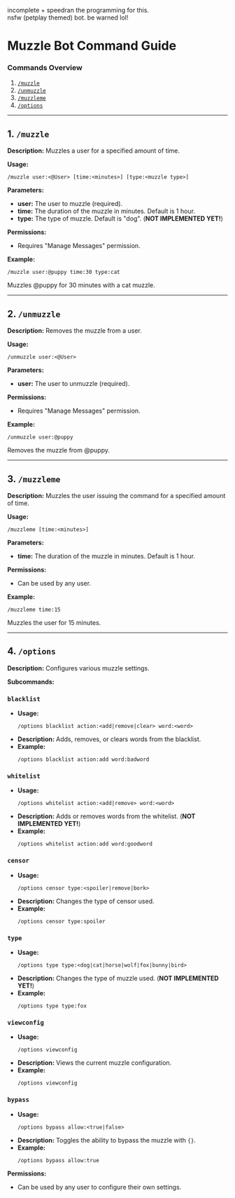 incomplete + speedran the programming for this.
<br />
nsfw (petplay themed) bot. be warned lol!
# Muzzle Bot Command Guide

### Commands Overview

1. [`/muzzle`](#1-muzzle)
2. [`/unmuzzle`](#2-unmuzzle)
3. [`/muzzleme`](#3-muzzleme)
4. [`/options`](#4-options)

---

## 1. `/muzzle`

**Description:** Muzzles a user for a specified amount of time.

**Usage:**
```plaintext
/muzzle user:<@User> [time:<minutes>] [type:<muzzle type>]
```

**Parameters:**
- **user:** The user to muzzle (required).
- **time:** The duration of the muzzle in minutes. Default is 1 hour.
- **type:** The type of muzzle. Default is "dog". (**NOT IMPLEMENTED YET!**)

**Permissions:**
- Requires "Manage Messages" permission.

**Example:**
```plaintext
/muzzle user:@puppy time:30 type:cat
```
Muzzles @puppy for 30 minutes with a cat muzzle.

---

## 2. `/unmuzzle`

**Description:** Removes the muzzle from a user.

**Usage:**
```plaintext
/unmuzzle user:<@User>
```

**Parameters:**
- **user:** The user to unmuzzle (required).

**Permissions:**
- Requires "Manage Messages" permission.

**Example:**
```plaintext
/unmuzzle user:@puppy
```
Removes the muzzle from @puppy.

---

## 3. `/muzzleme`

**Description:** Muzzles the user issuing the command for a specified amount of time.

**Usage:**
```plaintext
/muzzleme [time:<minutes>]
```

**Parameters:**
- **time:** The duration of the muzzle in minutes. Default is 1 hour.

**Permissions:**
- Can be used by any user.

**Example:**
```plaintext
/muzzleme time:15
```
Muzzles the user for 15 minutes.

---

## 4. `/options`

**Description:** Configures various muzzle settings.

**Subcommands:**

### `blacklist`
- **Usage:** 
  ```plaintext
  /options blacklist action:<add|remove|clear> word:<word>
  ```
- **Description:** Adds, removes, or clears words from the blacklist.
- **Example:** 
  ```plaintext
  /options blacklist action:add word:badword
  ```

### `whitelist`
- **Usage:** 
  ```plaintext
  /options whitelist action:<add|remove> word:<word>
  ```
- **Description:** Adds or removes words from the whitelist. (**NOT IMPLEMENTED YET!**)
- **Example:** 
  ```plaintext
  /options whitelist action:add word:goodword
  ```

### `censor`
- **Usage:** 
  ```plaintext
  /options censor type:<spoiler|remove|bork>
  ```
- **Description:** Changes the type of censor used.
- **Example:** 
  ```plaintext
  /options censor type:spoiler
  ```

### `type`
- **Usage:** 
  ```plaintext
  /options type type:<dog|cat|horse|wolf|fox|bunny|bird>
  ```
- **Description:** Changes the type of muzzle used. (**NOT IMPLEMENTED YET!**)
- **Example:** 
  ```plaintext
  /options type type:fox
  ```

### `viewconfig`
- **Usage:** 
  ```plaintext
  /options viewconfig
  ```
- **Description:** Views the current muzzle configuration.
- **Example:** 
  ```plaintext
  /options viewconfig
  ```

### `bypass`
- **Usage:** 
  ```plaintext
  /options bypass allow:<true|false>
  ```
- **Description:** Toggles the ability to bypass the muzzle with `{}`.
- **Example:** 
  ```plaintext
  /options bypass allow:true
  ```

**Permissions:**
- Can be used by any user to configure their own settings.
